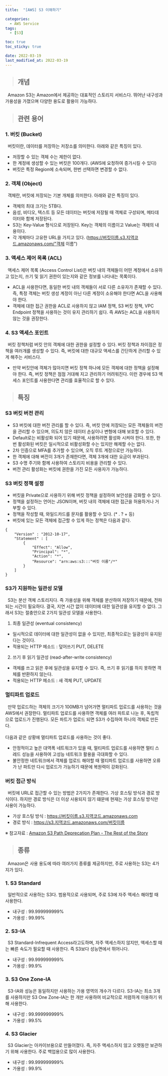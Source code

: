 ```yaml
---
title:  "[AWS] S3 이해하기"

categories:
  - AWS Service
tags:
  - [S3]

toc: true
toc_sticky: true

date: 2022-03-19
last_modified_at: 2022-03-19
---
```


> ## 개념

&nbsp; Amazon S3는 Amazon에서 제공하는 대표적인 스토리지 서비스다. 뛰어난 내구성과 가용성을 가졌으며 다양한 용도로 활용이 가능하다.

> ## 관련 용어

### 1. 버킷 (Bucket)

&nbsp; 버킷이란, 데이터를 저장하는 저장소를 의미한다. 아래와 같은 특징이 있다.

- 저장할 수 있는 객체 수는 제한이 없다.
- 한 계정에 생성할 수 있는 버킷은 100개다. (AWS에 요청하여 증가시킬 수 있다)
- 버킷은 특정 Region에 소속되며, 한번 선택하면 변경할 수 없다.

### 2. 객체 (Object)

&nbsp; 객체란, 버킷에 저장되는 기본 개체를 의미한다. 아래와 같은 특징이 있다.

- 객체의 최대 크기는 5TB다.
- 음성, 비디오, 텍스트 등 모든 데이터는 버킷에 저장될 때 객체로 구성되며, 메타데이터와 함께 저장된다.
- S3는 Key-Value 형식으로 저장된다. Key는 객체의 이름이고 Value는 객체의 내용이다.
- 각 개체마다 고유한 URL을 가지고 있다. (https://버킷이름.s3.지역코드.amazonaws.com/"객체 이름")

### 3. 액세스 제어 목록 (ACL)

&nbsp; 액세스 제어 목록 (Access Control List)은 버킷 내의 객체들이 어떤 계정에서 소유하고 있는지, 쓰기 및 읽기 권한이 있는지와 같은 정보를 나타내는 목록이다.

- ACL을 사용한다면, 동일한 버킷 내의 객체들이 서로 다른 소유자가 존재할 수 있다. 즉, 특정 객체는 버킷 생성 계정이 아닌 다른 계정이 소유해야 한다면 ACL을 사용해야 한다.
- 객체에 대한 접근 권한을 ACL로 사용하지 않고 IAM 정책, S3 버킷 정책, VPC Endpoint 정책을 사용하는 것이 유지 관리하기 쉽다. 즉 AWS는 ACL을 사용하지 않는 것을 권장한다.

### 4. S3 액세스 포인트

&nbsp; 버킷 정책처럼 버킷 안의 객체에 대한 권한을 설정할 수 있다. 버킷 정책과 차이점은 정책을 여러개를 생성할 수 있다. 즉, 버킷에 대한 대규모 액세스를 간단하게 관리할 수 있게 해주는 서비스다.

- 만약 버킷안에 객체가 많아지면 버킷 정책 하나에 모든 객체에 대한 정책을 설정해야 한다. 즉, 버킷 정책은 점점 거대해 지고 관리하기 어려워진다. 이런 경우에 S3 액세스 포인트를 사용한다면 관리를 효율적으로 할 수 있다.

> ## 특징

### S3 버킷 버전 관리

- S3 버킷에 대한 버전 관리를 할 수 있다. 즉, 버킷 안에 저장되는 모든 객체들의 버전을 관리할 수 있으며, 의도치 않은 데이터 손실이나 변형에 대해 보호할 수 있다.
- Default로는 비활성화 되어 있기 때문에, 사용하려면 활성화 시켜야 한다. 또한, 한번 활성화된 버킷은 일시적으로 비활성화할 수는 있지만 해제할 수는 없다.
- 2차 인증으로 MFA를 추가할 수 있으며, 오직 루트 계정으로만 가능하다.
- 한 객체에 대해 버전이 3개가 존재한다면, 객체 3개에 대한 요금이 부과된다.
- S3 수명 주기와 함께 사용하여 스토리지 비용을 관리할 수 있다.
- 버전 관리 활성화는 버킷에 권한을 가진 모든 사용자가 가능하다.

### S3 버킷 정책 설정

- 버킷을 Private으로 사용하기 위해 버킷 정책을 설정하여 보안성을 강화할 수 있다.
- 정책을 설정하는 언어는 JSON이며, 버킷 내의 객체에 대한 접근을 허용하거나 거부할 수 있다.
- 정책을 작성할 때, 와일드카드를 문자를 활용할 수 있다. (* . ? + 등)
- 버킷에 있는 모든 객체에 접근할 수 있게 하는 정책은 다음과 같다.

```
{
    "Version" : "2012-10-17",
    "Statement" : [
        {
            "Effect": "Allow",
			"Principal": "*",
			"Action": "*",
			"Resource": "arn:aws:s3:::"버킷 이름"/*"
        }
    ]
}
```

### S3가 지원하는 일관성 모델

&nbsp; S3는 분산 객체 스토리지다. 즉 가용성을 위해 객체를 분산하여 저장하기 때문에, 전파되는 시간이 필요하다. 결국, 지연 시간 없이 데이터에 대한 일관성을 유지할 수 없다. 그래서 S3는 절충안으로 2가지 일관성 모델을 사용한다.

1. 최종 일관성 (eventual consistency)
- 일시적으로 데이터에 대한 일관성이 없을 수 있지만, 최종적으로는 일광성이 유지된다는 것이다.
- 적용되는 HTTP 메소드 : 덮어쓰기 PUT, DELETE

2. 쓰기 후 읽기 일관성 (read-after-write consistency)
- 객체를 쓰고 읽은 후에 일관성을 유지할 수 있다. 즉, 쓰기 후 읽기를 하지 못하면 객체를 반환하지 않는다.
- 적용되는 HTTP 메소드 : 새 객체 PUT, UPDATE

### 멀티파트 업로드

&nbsp; 만약 업로드하는 객체의 크기가 100MB가 넘어가면 멀티파트 업로드를 사용하는 것을 AWS에서 권장한다. 멀티파트 업로드를 사용하면 객체를 여러 파트로 나눈 후, 독립적으로 업로드가 진행된다. 모든 파트가 업로드 되면 S3가 수집하여 하나의 객체로 만든다.
<br><br>
다음과 같은 상황에 멀티파트 업로드를 사용하는 것이 좋다.
- 안정적이고 높은 대역폭 네트워크가 있을 때, 멀티파트 업로드를 사용하면 멀티 스레드 성능을 사용하여 고성능 네트워크 활용을 극대화할 수 있다.
- 불안정한 네트워크에서 객체를 업로드 해야할 때 멀티파트 업로드를 사용하면 오류가 난 파트만 다시 업로드가 가능하기 때문에 복원력이 강화된다.

### 버킷 접근 방식

&nbsp; 버킷에 URL로 접근할 수 있는 방법은 2가지가 존재한다. 가상 호스팅 방식과 경로 방식이다. 하지만 경로 방식은 더 이상 사용되지 않기 떄문에 현재는 가상 호스팅 방식만 사용이 가능하다.

- 가상 호스팅 방식 : https://버킷이름.s3.지역코드.amazonaws.com
- 경로 방식 : https://s3.지역코드.amazonaws.com/버킷이름

※ 참고자료 : [Amazon S3 Path Deprecation Plan - The Rest of the Story](https://aws.amazon.com/ko/blogs/aws/amazon-s3-path-deprecation-plan-the-rest-of-the-story/)

> ## 종류

&nbsp; Amazon은 사용 용도에 따라 여러가지 종류를 제공하지만, 주로 사용하는 S3는 4가지가 있다.

### 1. S3 Standard

&nbsp; 일반적으로 사용하는 S3다. 범용적으로 사용되며, 주로 S3에 자주 액세스 해야할 때 사용한다.
- 내구성 : 99.999999999%
- 가용성 : 99.99%

### 2. S3-IA

&nbsp; S3 Standard-Infrequent Access라고도하며, 자주 액세스하지 않지만, 액세스할 때는 빠른 속도가 필요할 때 사용한다. 즉 S3보다 성능면에서 뛰어나다.
- 내구성 : 99.999999999%
- 가용성 : 99.9%

### 3. S3 One Zone-IA

&nbsp; S3-IA와 성능은 동일하지만 사용하는 가용 영역의 개수가 다르다. S3-IA는 최소 3개를 사용하지만 S3 One Zone-IA는 한 개만 사용하여 비교적으로 저렴하게 이용하기 위해 사용한다.
- 내구성 : 99.999999999%
- 가용성 : 99.5%

### 4. S3 Glacier
&nbsp; S3 Glacier는 아카이브용으로 만들어졌다. 즉, 자주 액세스하지 않고 오랫동안 보관하기 위해 사용한다. 주로 백업용으로 많이 사용한다.
- 내구성 : 99.999999999%
- 가용성 : 99.9%